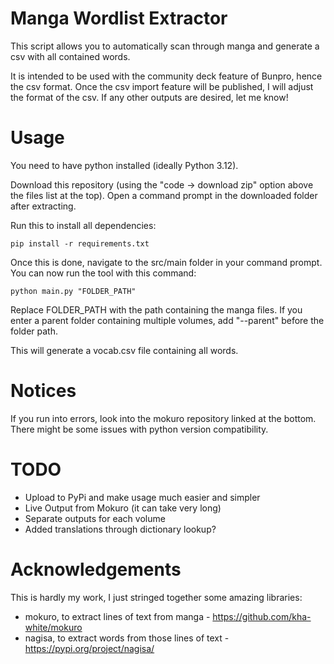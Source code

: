 # Manga Wordlist Extractor

This script allows you to automatically scan through manga and generate a csv with all contained words.

It is intended to be used with the community deck feature of Bunpro, hence the csv format. Once the csv import feature will be published, I will adjust the format of the csv. If any other outputs are desired, let me know!

# Usage

You need to have python installed (ideally Python 3.12).

Download this repository (using the "code -> download zip" option above the files list at the top). Open a command prompt in the downloaded folder after extracting. 

Run this to install all dependencies:
```
pip install -r requirements.txt
```

Once this is done, navigate to the src/main folder in your command prompt. You can now run the tool with this command:

```
python main.py "FOLDER_PATH"
```

Replace FOLDER_PATH with the path containing the manga files. If you enter a parent folder containing multiple volumes, add "--parent" before the folder path.

This will generate a vocab.csv file containing all words.

# Notices

If you run into errors, look into the mokuro repository linked at the bottom. There might be some issues with python version compatibility.

# TODO

* Upload to PyPi and make usage much easier and simpler
* Live Output from Mokuro (it can take very long)
* Separate outputs for each volume
* Added translations through dictionary lookup?

# Acknowledgements

This is hardly my work, I just stringed together some amazing libraries:

* mokuro, to extract lines of text from manga - https://github.com/kha-white/mokuro
* nagisa, to extract words from those lines of text - https://pypi.org/project/nagisa/

